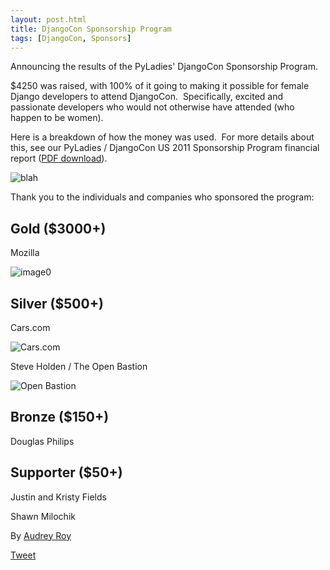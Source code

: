 ```yaml
---
layout: post.html
title: DjangoCon Sponsorship Program
tags: [DjangoCon, Sponsors]
---
```


Announcing the results of the PyLadies' DjangoCon Sponsorship Program.

$4250 was raised, with 100% of it going to making it possible for female Django developers to attend DjangoCon.  Specifically, excited and passionate developers who would not otherwise have attended (who happen
to be women).

Here is a breakdown of how the money was used.  For more details about this, see our PyLadies / DjangoCon US 2011 Sponsorship Program financial report ([PDF download](http://dl.dropbox.com/u/768016/pyladies/financial-reports/PyLadies-DjangoConUS2011-Financial-Report.pdf)).

![blah](https://docs.google.com/a/pyladies.com/spreadsheet/oimg?key=0AmeI6choQL4JdGpkaGJseGVaNWFBUmNWSUNLM3RRS1E&oid=4&zx=a3qc48tfkn72)

Thank you to the individuals and companies who sponsored the program:

Gold ($3000+)
--------------

Mozilla

![image0](http://dl.dropbox.com/u/768016/pyladies/sponsors/mozilla/logo-wordmark-mozilla-300x105.png)

Silver ($500+)
---------------

Cars.com

![Cars.com](http://dl.dropbox.com/u/768016/pyladies/sponsors/cars.com/cars-dot-com.jpg)

Steve Holden / The Open Bastion

![Open Bastion](http://dl.dropbox.com/u/768016/pyladies/sponsors/the-open-bastion/tob-226x128.png)

Bronze ($150+)
---------------

Douglas Philips

Supporter ($50+)
-----------------

Justin and Kristy Fields

Shawn Milochik


By [Audrey Roy](http://twitter.com/audreyr "AudreyR | Twitter")

[Tweet](http://twitter.com/share)